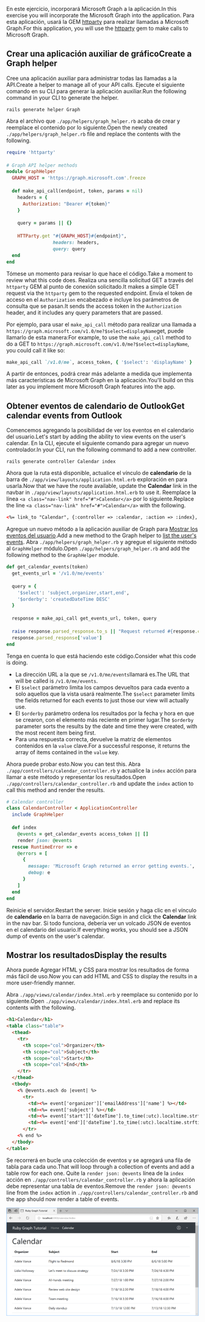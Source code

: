 <!-- markdownlint-disable MD002 MD041 -->

<span data-ttu-id="00d7b-101">En este ejercicio, incorporará Microsoft Graph a la aplicación.</span><span class="sxs-lookup"><span data-stu-id="00d7b-101">In this exercise you will incorporate the Microsoft Graph into the application.</span></span> <span data-ttu-id="00d7b-102">Para esta aplicación, usará la GEM [httparty](https://github.com/jnunemaker/httparty) para realizar llamadas a Microsoft Graph.</span><span class="sxs-lookup"><span data-stu-id="00d7b-102">For this application, you will use the [httparty](https://github.com/jnunemaker/httparty) gem to make calls to Microsoft Graph.</span></span>

## <a name="create-a-graph-helper"></a><span data-ttu-id="00d7b-103">Crear una aplicación auxiliar de gráfico</span><span class="sxs-lookup"><span data-stu-id="00d7b-103">Create a Graph helper</span></span>

<span data-ttu-id="00d7b-104">Cree una aplicación auxiliar para administrar todas las llamadas a la API.</span><span class="sxs-lookup"><span data-stu-id="00d7b-104">Create a helper to manage all of your API calls.</span></span> <span data-ttu-id="00d7b-105">Ejecute el siguiente comando en su CLI para generar la aplicación auxiliar.</span><span class="sxs-lookup"><span data-stu-id="00d7b-105">Run the following command in your CLI to generate the helper.</span></span>

```Shell
rails generate helper Graph
```

<span data-ttu-id="00d7b-106">Abra el archivo que `./app/helpers/graph_helper.rb` acaba de crear y reemplace el contenido por lo siguiente.</span><span class="sxs-lookup"><span data-stu-id="00d7b-106">Open the newly created `./app/helpers/graph_helper.rb` file and replace the contents with the following.</span></span>

```ruby
require 'httparty'

# Graph API helper methods
module GraphHelper
  GRAPH_HOST = 'https://graph.microsoft.com'.freeze

  def make_api_call(endpoint, token, params = nil)
    headers = {
      Authorization: "Bearer #{token}"
    }

    query = params || {}

    HTTParty.get "#{GRAPH_HOST}#{endpoint}",
                 headers: headers,
                 query: query
  end
end
```

<span data-ttu-id="00d7b-107">Tómese un momento para revisar lo que hace el código.</span><span class="sxs-lookup"><span data-stu-id="00d7b-107">Take a moment to review what this code does.</span></span> <span data-ttu-id="00d7b-108">Realiza una sencilla solicitud GET a través del `httparty` GEM al punto de conexión solicitado.</span><span class="sxs-lookup"><span data-stu-id="00d7b-108">It makes a simple GET request via the `httparty` gem to the requested endpoint.</span></span> <span data-ttu-id="00d7b-109">Envía el token de acceso en el `Authorization` encabezado e incluye los parámetros de consulta que se pasan.</span><span class="sxs-lookup"><span data-stu-id="00d7b-109">It sends the access token in the `Authorization` header, and it includes any query parameters that are passed.</span></span>

<span data-ttu-id="00d7b-110">Por ejemplo, para usar el `make_api_call` método para realizar una llamada a `https://graph.microsoft.com/v1.0/me?$select=displayName`get, puede llamarlo de esta manera:</span><span class="sxs-lookup"><span data-stu-id="00d7b-110">For example, to use the `make_api_call` method to do a GET to `https://graph.microsoft.com/v1.0/me?$select=displayName`, you could call it like so:</span></span>

```ruby
make_api_call `/v1.0/me`, access_token, { '$select': 'displayName' }
```

<span data-ttu-id="00d7b-111">A partir de entonces, podrá crear más adelante a medida que implementa más características de Microsoft Graph en la aplicación.</span><span class="sxs-lookup"><span data-stu-id="00d7b-111">You'll build on this later as you implement more Microsoft Graph features into the app.</span></span>

## <a name="get-calendar-events-from-outlook"></a><span data-ttu-id="00d7b-112">Obtener eventos de calendario de Outlook</span><span class="sxs-lookup"><span data-stu-id="00d7b-112">Get calendar events from Outlook</span></span>

<span data-ttu-id="00d7b-113">Comencemos agregando la posibilidad de ver los eventos en el calendario del usuario.</span><span class="sxs-lookup"><span data-stu-id="00d7b-113">Let's start by adding the ability to view events on the user's calendar.</span></span> <span data-ttu-id="00d7b-114">En la CLI, ejecute el siguiente comando para agregar un nuevo controlador.</span><span class="sxs-lookup"><span data-stu-id="00d7b-114">In your CLI, run the following command to add a new controller.</span></span>

```Shell
rails generate controller Calendar index
```

<span data-ttu-id="00d7b-115">Ahora que la ruta está disponible, actualice el vínculo de **calendario** de la barra de `./app/view/layouts/application.html.erb` exploración en para usarla.</span><span class="sxs-lookup"><span data-stu-id="00d7b-115">Now that we have the route available, update the **Calendar** link in the navbar in `./app/view/layouts/application.html.erb` to use it.</span></span> <span data-ttu-id="00d7b-116">Reemplace la línea `<a class="nav-link" href="#">Calendar</a>` por lo siguiente.</span><span class="sxs-lookup"><span data-stu-id="00d7b-116">Replace the line `<a class="nav-link" href="#">Calendar</a>` with the following.</span></span>

```html
<%= link_to "Calendar", {:controller => :calendar, :action => :index}, class: "nav-link#{' active' if controller.controller_name == 'calendar'}" %>
```

<span data-ttu-id="00d7b-117">Agregue un nuevo método a la aplicación auxiliar de Graph para [Mostrar los eventos del usuario](https://developer.microsoft.com/en-us/graph/docs/api-reference/v1.0/api/user_list_events).</span><span class="sxs-lookup"><span data-stu-id="00d7b-117">Add a new method to the Graph helper to [list the user's events](https://developer.microsoft.com/en-us/graph/docs/api-reference/v1.0/api/user_list_events).</span></span> <span data-ttu-id="00d7b-118">Abra `./app/helpers/graph_helper.rb` y agregue el siguiente método al `GraphHelper` módulo.</span><span class="sxs-lookup"><span data-stu-id="00d7b-118">Open `./app/helpers/graph_helper.rb` and add the following method to the `GraphHelper` module.</span></span>

```ruby
def get_calendar_events(token)
  get_events_url = '/v1.0/me/events'

  query = {
    '$select': 'subject,organizer,start,end',
    '$orderby': 'createdDateTime DESC'
  }

  response = make_api_call get_events_url, token, query

  raise response.parsed_response.to_s || "Request returned #{response.code}" unless response.code == 200
  response.parsed_response['value']
end
```

<span data-ttu-id="00d7b-119">Tenga en cuenta lo que está haciendo este código.</span><span class="sxs-lookup"><span data-stu-id="00d7b-119">Consider what this code is doing.</span></span>

- <span data-ttu-id="00d7b-120">La dirección URL a la que se `/v1.0/me/events`llamará es.</span><span class="sxs-lookup"><span data-stu-id="00d7b-120">The URL that will be called is `/v1.0/me/events`.</span></span>
- <span data-ttu-id="00d7b-121">El `$select` parámetro limita los campos devueltos para cada evento a solo aquellos que la vista usará realmente.</span><span class="sxs-lookup"><span data-stu-id="00d7b-121">The `$select` parameter limits the fields returned for each events to just those our view will actually use.</span></span>
- <span data-ttu-id="00d7b-122">El `$orderby` parámetro ordena los resultados por la fecha y hora en que se crearon, con el elemento más reciente en primer lugar.</span><span class="sxs-lookup"><span data-stu-id="00d7b-122">The `$orderby` parameter sorts the results by the date and time they were created, with the most recent item being first.</span></span>
- <span data-ttu-id="00d7b-123">Para una respuesta correcta, devuelve la matriz de elementos contenidos en la `value` clave.</span><span class="sxs-lookup"><span data-stu-id="00d7b-123">For a successful response, it returns the array of items contained in the `value` key.</span></span>

<span data-ttu-id="00d7b-124">Ahora puede probar esto.</span><span class="sxs-lookup"><span data-stu-id="00d7b-124">Now you can test this.</span></span> <span data-ttu-id="00d7b-125">Abra `./app/controllers/calendar_controller.rb` y actualice la `index` acción para llamar a este método y representar los resultados.</span><span class="sxs-lookup"><span data-stu-id="00d7b-125">Open `./app/controllers/calendar_controller.rb` and update the `index` action to call this method and render the results.</span></span>

```ruby
# Calendar controller
class CalendarController < ApplicationController
  include GraphHelper

  def index
    @events = get_calendar_events access_token || []
    render json: @events
  rescue RuntimeError => e
    @errors = [
      {
        message: 'Microsoft Graph returned an error getting events.',
        debug: e
      }
    ]
  end
end
```

<span data-ttu-id="00d7b-126">Reinicie el servidor.</span><span class="sxs-lookup"><span data-stu-id="00d7b-126">Restart the server.</span></span> <span data-ttu-id="00d7b-127">Inicie sesión y haga clic en el vínculo de **calendario** en la barra de navegación.</span><span class="sxs-lookup"><span data-stu-id="00d7b-127">Sign in and click the **Calendar** link in the nav bar.</span></span> <span data-ttu-id="00d7b-128">Si todo funciona, debería ver un volcado JSON de eventos en el calendario del usuario.</span><span class="sxs-lookup"><span data-stu-id="00d7b-128">If everything works, you should see a JSON dump of events on the user's calendar.</span></span>

## <a name="display-the-results"></a><span data-ttu-id="00d7b-129">Mostrar los resultados</span><span class="sxs-lookup"><span data-stu-id="00d7b-129">Display the results</span></span>

<span data-ttu-id="00d7b-130">Ahora puede Agregar HTML y CSS para mostrar los resultados de forma más fácil de uso.</span><span class="sxs-lookup"><span data-stu-id="00d7b-130">Now you can add HTML and CSS to display the results in a more user-friendly manner.</span></span>

<span data-ttu-id="00d7b-131">Abra `./app/views/calendar/index.html.erb` y reemplace su contenido por lo siguiente.</span><span class="sxs-lookup"><span data-stu-id="00d7b-131">Open `./app/views/calendar/index.html.erb` and replace its contents with the following.</span></span>

```html
<h1>Calendar</h1>
<table class="table">
  <thead>
    <tr>
      <th scope="col">Organizer</th>
      <th scope="col">Subject</th>
      <th scope="col">Start</th>
      <th scope="col">End</th>
    </tr>
  </thead>
  <tbody>
    <% @events.each do |event| %>
      <tr>
        <td><%= event['organizer']['emailAddress']['name'] %></td>
        <td><%= event['subject'] %></td>
        <td><%= event['start']['dateTime'].to_time(:utc).localtime.strftime('%-m/%-d/%y %l:%M %p') %></td>
        <td><%= event['end']['dateTime'].to_time(:utc).localtime.strftime('%-m/%-d/%y %l:%M %p') %></td>
      </tr>
    <% end %>
  </tbody>
</table>
```

<span data-ttu-id="00d7b-132">Se recorrerá en bucle una colección de eventos y se agregará una fila de tabla para cada uno.</span><span class="sxs-lookup"><span data-stu-id="00d7b-132">That will loop through a collection of events and add a table row for each one.</span></span> <span data-ttu-id="00d7b-133">Quite la `render json: @events` línea de la `index` acción en `./app/controllers/calendar_controller.rb` y ahora la aplicación debe representar una tabla de eventos.</span><span class="sxs-lookup"><span data-stu-id="00d7b-133">Remove the `render json: @events` line from the `index` action in `./app/controllers/calendar_controller.rb` and the app should now render a table of events.</span></span>

![Captura de pantalla de la tabla de eventos](./images/add-msgraph-01.png)